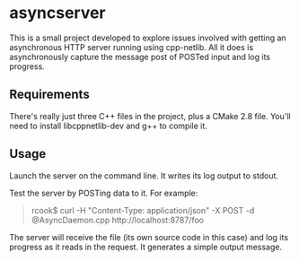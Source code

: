 asyncserver
===========
This is a small project developed to explore issues involved with getting an
asynchronous HTTP server running using cpp-netlib. All it does is
asynchronously capture the message post of POSTed input and log its progress.

Requirements
------------
There's really just three C++ files in the project, plus a CMake 2.8 file.
You'll need to install libcppnetlib-dev and g++ to compile it.

Usage
-----
Launch the server on the command line. It writes its log output to stdout.

Test the server by POSTing data to it. For example:

> rcook$ curl -H "Content-Type: application/json" -X POST -d @AsyncDaemon.cpp http://localhost:8787/foo

The server will receive the file (its own source code in this case) and log its progress as it reads in the request. It generates a simple output message.

